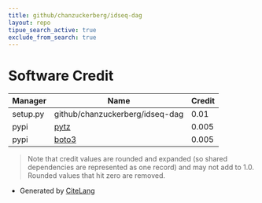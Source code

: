 ```yaml
---
title: github/chanzuckerberg/idseq-dag
layout: repo
tipue_search_active: true
exclude_from_search: true
---
```

# Software Credit

|Manager|Name|Credit|
|-------|----|------|
|setup.py|github/chanzuckerberg/idseq-dag|0.01|
|pypi|[pytz](http://pythonhosted.org/pytz)|0.005|
|pypi|[boto3](https://github.com/boto/boto3)|0.005|


> Note that credit values are rounded and expanded (so shared dependencies are represented as one record) and may not add to 1.0. Rounded values that hit zero are removed.


- Generated by [CiteLang](https://github.com/vsoch/citelang)
